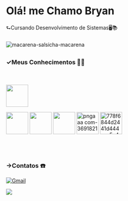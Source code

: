 # Olá! me Chamo Bryan

⮑Cursando Desenvolvimento de Sistemas🖥️📚

###

![macarena-salsicha-macarena](https://github.com/user-attachments/assets/cfef2e7c-4ae9-49d8-b8cd-c1401eeacdca)

##

### ✓Meus Conhecimentos 📝💯
<br> <br>
  <img height="60" windth="60" src="https://cdn.jsdelivr.net/gh/devicons/devicon/icons/html5/html5-original.svg" />

  <img height="60" windth="60" src="https://cdn.jsdelivr.net/gh/devicons/devicon@latest/icons/css3/css3-original.svg" />

  <img height="60" windth="60" src="https://cdn3d.iconscout.com/3d/free/thumb/free-c-language-3d-icon-download-in-png-blend-fbx-gltf-file-formats--logo-mobile-developer-programming-pack-logos-icons-5453029.png?f=webp" /> 

  <img height="60" windth="60" src="https://cdn.jsdelivr.net/gh/devicons/devicon@latest/icons/csharp/csharp-original.svg" />

  <img height="60" windth="60" alt="pngaaa com-3691821" src="https://github.com/user-attachments/assets/776db8d0-a5ab-458c-8ca0-77f042149001" />

  <img height="60" windth="60"  alt="778f6844d2441d444aac5e421b4355ec" src="https://github.com/user-attachments/assets/b451f215-5217-4af0-b58c-d2fe4090d0c3" />

  <br> <br> 

### ->Contatos ☎️
[![Gmail](https://img.shields.io/badge/Gmail-D14836?style=for-the-badge&logo=gmail&logoColor=white)](mailto:goncalvesbryan424@gmail.com)

<a href= www.linkedin.com/in/bryan-gonçalves target="_blank"><img loading="lazy" src="https://img.shields.io/badge/-LinkedIn-%230077B5?style=for-the-badge&logo=linkedin&logoColor=white" target="_blank"></a> <br> <br>


